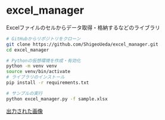 # excel_manager
Excelファイルのセルからデータ取得・格納するなどのライブラリ

```bash
# GitHubからリポジトリをクローン
git clone https://github.com/ShigeoUeda/excel_manager.git
cd excel_manager

# Pythonの仮想環境を作成・有効化
python -m venv venv
source venv/bin/activate 
# ライブラリのインストール
pip install -r requirements.txt

# サンプルの実行
python excel_manager.py -f sample.xlsx
``` 

[出力された画像](image/sample.png)

